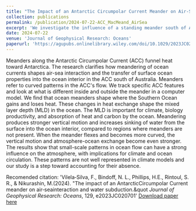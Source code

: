 ```yaml
---
title: "The Impact of an Antarctic Circumpolar Current Meander on Air-Sea Interaction and Water Subduction"
collection: publications
permalink: /publication/2024-07-22-ACC_MacMeand_AirSea
excerpt: 'We investigate the influence of a standing meander south of Australia on air-sea heat fluxes, upper ocean structure, and subduction. The standing meander induces trough-to-crest variations in surface heat flux, mixed layer depth (MLD), wind stress curl, vertical velocity, and subduction.'
date: 2024-07-22
venue: 'Journal of Geophysical Research: Oceans'
paperurl: 'https://agupubs.onlinelibrary.wiley.com/doi/10.1029/2023JC020701'
---
```


Meanders along the Antarctic Circumpolar Current (ACC) funnel heat toward Antarctica. The research clarifies how meandering of ocean currents shapes air-sea interaction and the transfer of surface ocean properties into the ocean interior in the ACC south of Australia. Meanders refer to curved patterns in the ACC's flow. We track specific ACC features and look at what is different inside and outside the meander in a computer model. We find that ocean meanders shape where the Southern Ocean gains and loses heat. These changes in heat exchange shape the mixed layer depth (MLD) in the ocean. The MLD is important for climate, biology productivity, and absorption of heat and carbon by the ocean. Meandering produces stronger vertical motion and increases sinking of water from the surface into the ocean interior, compared to regions where meanders are not present. When the meander flexes and becomes more curved, the vertical motion and atmosphere-ocean exchange become even stronger. The results show that small-scale patterns in ocean flow can have a strong influence on the atmosphere, with implications for climate and ocean circulation. These patterns are not well represented in climate models and our study is a step toward accounting for their absence.

Recomended citation: 'Vilela‐Silva, F., Bindoff, N. L., Phillips, H.E., Rintoul, S. R., & Nikurashin, M.(2024). &quot;The impact of an AntarcticCircumpolar Current meander on air‐seainteraction and water subduction.&quot <i>Journal of Geophysical Research: Oceans</i>, 129, e2023JC020701'
[Download paper here](https://agupubs.onlinelibrary.wiley.com/doi/epdf/10.1029/2023JC020701)
